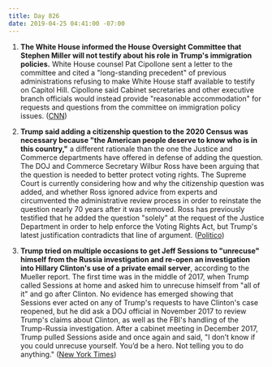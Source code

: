 ```yaml
---
title: Day 826
date: 2019-04-25 04:41:00 -07:00
---
```


1. **The White House informed the House Oversight Committee that Stephen Miller will not testify about his role in Trump's immigration policies.** White House counsel Pat Cipollone sent a letter to the committee and cited a "long-standing precedent" of previous administrations refusing to make White House staff available to testify on Capitol Hill. Cipollone said Cabinet secretaries and other executive branch officials would instead provide "reasonable accommodation" for requests and questions from the committee on immigration policy issues. ([CNN](https://www.cnn.com/2019/04/24/politics/white-house-stephen-miller-testify-immigration/index.html))

2. **Trump said adding a citizenship question to the 2020 Census was necessary because "the American people deserve to know who is in this country,"** a different rationale than the one the Justice and Commerce departments have offered in defense of adding the question. The DOJ and Commerce Secretary Wilbur Ross have been arguing that the question is needed to better protect voting rights. The Supreme Court is currently considering how and why the citizenship question was added, and whether Ross ignored advice from experts and circumvented the administrative review process in order to reinstate the question nearly 70 years after it was removed. Ross has previously testified that he added the question "solely" at the request of the Justice Department in order to help enforce the Voting Rights Act, but Trump's latest justification contradicts that line of argument. ([Politico](https://www.politico.com/story/2019/04/24/trump-citizenship-census-1289245))

3. **Trump tried on multiple occasions to get Jeff Sessions to "unrecuse" himself from the Russia investigation and re-open an investigation into Hillary Clinton's use of a private email server**, according to the Mueller report. The first time was in the middle of 2017, when Trump called Sessions at home and asked him to unrecuse himself from "all of it" and go after Clinton. No evidence has emerged showing that Sessions ever acted on any of Trump's requests to have Clinton's case reopened, but he did ask a DOJ official in November 2017 to review Trump's claims about Clinton, as well as the FBI's handling of the Trump-Russia investigation. After a cabinet meeting in December 2017, Trump pulled Sessions aside and once again and said, "I don’t know if you could unrecuse yourself. You’d be a hero. Not telling you to do anything." ([New York Times](https://www.nytimes.com/2019/04/24/us/politics/jeff-sessions-hillary-clinton-donald-trump.html))